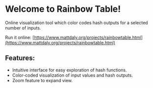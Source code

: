 # Welcome to Rainbow Table!

Online visualization tool which color codes hash outputs for a selected number of inputs.

Run it online: [https://www.mattdaly.org/projects/rainbowtable.html](https://www.mattdaly.org/projects/rainbowtable.html)

## Features:

- Intuitive interface for easy exploration of hash functions.
- Color-coded visualization of input values and hash outputs.
- Zoom feature to expand view.
